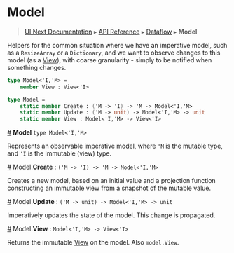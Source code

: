 # Model
> [UI.Next Documentation](UINext.md) ▸ [API Reference](UINext-API.md) ▸ [Dataflow](UINext-Dataflow.md) ▸ **Model**

Helpers for the common situation where we have an imperative model, such as a `ResizeArray`
or a `Dictionary`, and we want to observe changes to this model (as a [View](UINext-View.md)),
with coarse granularity - simply to be notified when something changes.

```fsharp
type Model<'I,'M> =
    member View : View<'I>

type Model =
    static member Create : ('M -> 'I) -> 'M -> Model<'I,'M>
    static member Update : ('M -> unit) -> Model<'I,'M> -> unit
    static member View : Model<'I,'M> -> View<'I>
```

<a name="Model"></a>

[#](#Model) **Model** `type Model<'I,'M>`

Represents an observable imperative model, where `'M` is the mutable type,
and `'I` is the immutable (view) type.

<a name="Create"></a>

[#](#Create) Model.**Create** : `('M -> 'I) -> 'M -> Model<'I,'M>`

Creates a new model, based on an initial value and a projection function
constructing an immutable view from a snapshot of the mutable value.

<a name="Update"></a>

[#](#Update) Model.**Update** : `('M -> unit) -> Model<'I,'M> -> unit`

Imperatively updates the state of the model.  This change is propagated.

<a name="View"></a>

[#](#View) Model.**View** : `Model<'I,'M> -> View<'I>`

Returns the immutable [View](UINext-View.md) on the model.  Also `model.View`.
